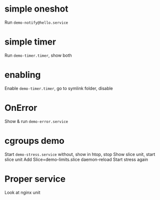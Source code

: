 # simple oneshot

Run `demo-notify@hello.service`

# simple timer

Run `demo-timer.timer`, show both

# enabling

Enable `demo-timer.timer`, go to symlink folder, disable

# OnError

Show & run `demo-error.service`

# cgroups demo

Start `demo-stress.service` without, show in htop, stop
Show slice unit, start slice unit
Add Slice=demo-limits.slice
daemon-reload
Start stress again

# Proper service

Look at nginx unit
